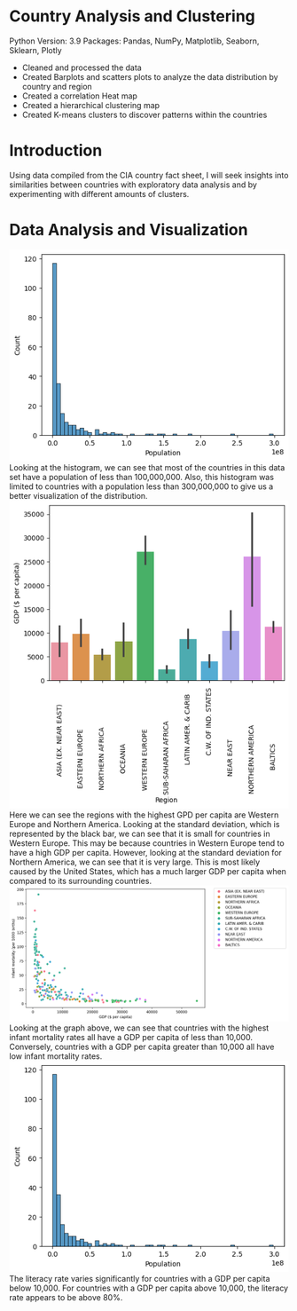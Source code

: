 # Country Analysis and Clustering

Python Version: 3.9 Packages: Pandas, NumPy, Matplotlib, Seaborn, Sklearn, Plotly

* Cleaned and processed the data
* Created Barplots and scatters plots to analyze the data distribution by country and region
* Created a correlation Heat map
* Created a hierarchical clustering map
* Created K-means clusters to discover patterns within the countries 

# Introduction
Using data compiled from the CIA country fact sheet, I will seek insights into similarities between countries with exploratory data analysis and by experimenting with different amounts of clusters.

# Data Analysis and Visualization

<img src= "https://github.com/JMarcoOviedo/Country-Analysis-and-Clustering-/blob/main/images/country3.png"/>
Looking at the histogram, we can see that most of the countries in this data set have a population of less than 100,000,000. Also, this histogram was limited to countries with a population less than 300,000,000 to give us a better visualization of the distribution.


<img src= "https://github.com/JMarcoOviedo/Country-Analysis-and-Clustering-/blob/main/images/country1.png"/>
Here we can see the regions with the highest GPD per capita are Western Europe and Northern America. Looking at the standard deviation, which is represented by the black bar, we can see that it is small for countries in Western Europe. This may be because countries in Western Europe tend to have a high GDP per capita. However, looking at the standard deviation for Northern America, we can see that it is very large. This is most likely caused by the United States, which has a much larger GDP per capita when compared to its surrounding countries.


<img src= "https://github.com/JMarcoOviedo/Country-Analysis-and-Clustering-/blob/main/images/country2.png"/>
Looking at the graph above, we can see that countries with the highest infant mortality rates all have a GDP per capita of less than 10,000. Conversely, countries with a GDP per capita greater than 10,000 all have low infant mortality rates.

<img src= "https://github.com/JMarcoOviedo/Country-Analysis-and-Clustering-/blob/main/images/country3.png"/>
The literacy rate varies significantly for countries with a GDP per capita below 10,000. For countries with a GDP per capita above 10,000, the literacy rate appears to be above 80%.
